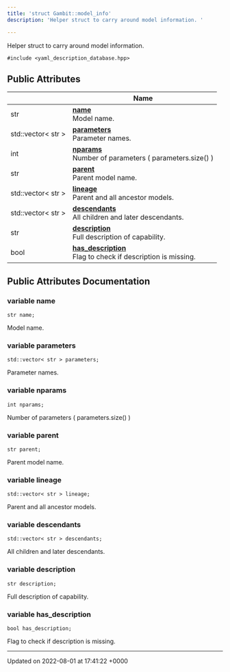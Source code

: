```yaml
---
title: 'struct Gambit::model_info'
description: 'Helper struct to carry around model information. '

---
```









Helper struct to carry around model information. 


`#include <yaml_description_database.hpp>`

## Public Attributes

|                | Name           |
| -------------- | -------------- |
| str | **[name](/documentation/code/darkbit_development/classes/structgambit_1_1model__info/#variable-name)** <br>Model name.  |
| std::vector< str > | **[parameters](/documentation/code/darkbit_development/classes/structgambit_1_1model__info/#variable-parameters)** <br>Parameter names.  |
| int | **[nparams](/documentation/code/darkbit_development/classes/structgambit_1_1model__info/#variable-nparams)** <br>Number of parameters ( parameters.size() )  |
| str | **[parent](/documentation/code/darkbit_development/classes/structgambit_1_1model__info/#variable-parent)** <br>Parent model name.  |
| std::vector< str > | **[lineage](/documentation/code/darkbit_development/classes/structgambit_1_1model__info/#variable-lineage)** <br>Parent and all ancestor models.  |
| std::vector< str > | **[descendants](/documentation/code/darkbit_development/classes/structgambit_1_1model__info/#variable-descendants)** <br>All children and later descendants.  |
| str | **[description](/documentation/code/darkbit_development/classes/structgambit_1_1model__info/#variable-description)** <br>Full description of capability.  |
| bool | **[has_description](/documentation/code/darkbit_development/classes/structgambit_1_1model__info/#variable-has-description)** <br>Flag to check if description is missing.  |

## Public Attributes Documentation

### variable name

```
str name;
```

Model name. 

### variable parameters

```
std::vector< str > parameters;
```

Parameter names. 

### variable nparams

```
int nparams;
```

Number of parameters ( parameters.size() ) 

### variable parent

```
str parent;
```

Parent model name. 

### variable lineage

```
std::vector< str > lineage;
```

Parent and all ancestor models. 

### variable descendants

```
std::vector< str > descendants;
```

All children and later descendants. 

### variable description

```
str description;
```

Full description of capability. 

### variable has_description

```
bool has_description;
```

Flag to check if description is missing. 

-------------------------------

Updated on 2022-08-01 at 17:41:22 +0000